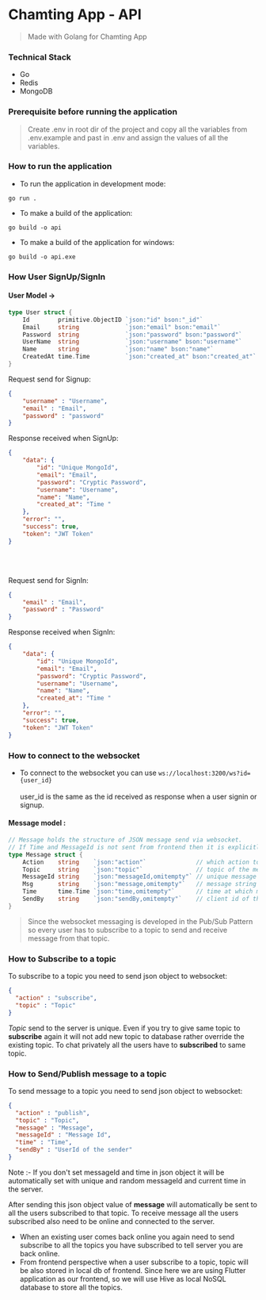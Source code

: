 # Chamting App - API 
> Made with Golang for Chamting App

### Technical Stack
* Go
* Redis 
* MongoDB

### Prerequisite before running the application
> Create .env in root dir of the project and copy all the variables from .env.example and past in .env and assign the values of all the variables.


### How to run the application
* To run the application in development mode:
```shell
go run .
```
* To make a build of the application:
```shell
go build -o api
```
* To make a build of the application for windows:
```shell
go build -o api.exe
```

### How User SignUp/SignIn

#### User Model ->
```go
type User struct {
	Id        primitive.ObjectID `json:"id" bson:"_id"`
	Email     string             `json:"email" bson:"email"`
	Password  string             `json:"password" bson:"password"`
	UserName  string             `json:"username" bson:"username"`
	Name      string             `json:"name" bson:"name"`
	CreatedAt time.Time          `json:"created_at" bson:"created_at"`
}
```

Request send for Signup:
```json
{
    "username" : "Username",
    "email" : "Email",
    "password" : "password"
}
```

Response received when SignUp:
```json
{
    "data": {
        "id": "Unique MongoId",
        "email": "Email",
        "password": "Cryptic Password",
        "username": "Username",
        "name": "Name",
        "created_at": "Time "
    },
    "error": "",
    "success": true,
    "token": "JWT Token"
}
```
<br></br>

Request send for SignIn:
```json
{
    "email" : "Email",
    "password" : "Password"
}
```

Response received when SignIn:
```json
{
    "data": {
        "id": "Unique MongoId",
        "email": "Email",
        "password": "Cryptic Password",
        "username": "Username",
        "name": "Name",
        "created_at": "Time "
    },
    "error": "",
    "success": true,
    "token": "JWT Token"
}
```

### How to connect to the websocket

- To connect to the websocket you can use `ws://localhost:3200/ws?id={user_id}`<br></br>
user_id is the same as the id received as response when a user signin or signup.

#### Message model :
```go
// Message holds the structure of JSON message send via websocket. 
// If Time and MessageId is not sent from frontend then it is explicitly created here at backend
type Message struct {
	Action    string    `json:"action"`              // which action to perform with the message
	Topic     string    `json:"topic"`               // topic of the message sent
	MessageId string    `json:"messageId,omitempty"` // unique message id for each message
	Msg       string    `json:"message,omitempty"`   // message string that is sent
	Time      time.Time `json:"time,omitempty"`      // time at which message is sent
	SendBy    string    `json:"sendBy,omitempty"`    // client id of the client
}
```

> Since the websocket messaging is developed in the Pub/Sub Pattern so every user has to subscribe to a topic to send and receive message from that topic.

### How to Subscribe to a topic
To subscribe to a topic you need to send json object to websocket:
```json
{
  "action" : "subscribe",
  "topic" : "Topic"
}
```
*Topic* send to the server is unique. Even if you try to give same topic to **subscribe** again it will not add new topic to database rather override the existing topic.
To chat privately all the users have to **subscribed** to same topic. 

### How to Send/Publish message to a topic
To send message to a topic you need to send json object to websocket:
```json
{
  "action" : "publish",
  "topic" : "Topic",
  "message" : "Message",
  "messageId" : "Message Id",
  "time" : "Time",
  "sendBy" : "UserId of the sender"
}
```
Note :- If you don't set messageId and time in json object it will be automatically set
with unique and random messageId and current time in the server.

After sending this json object value of **message** will automatically be sent to all the users subscribed to that topic. To receive message all the users subscribed also need to be online and connected to the server.

* When an existing user comes back online you again need to send subscribe to all the topics you have subscribed to tell server you are back online.
* From frontend perspective when a user subscribe to a topic, topic will be also stored in local db of frontend. Since here we are using Flutter application as our frontend, so we will use Hive as local NoSQL database to store all the topics.

